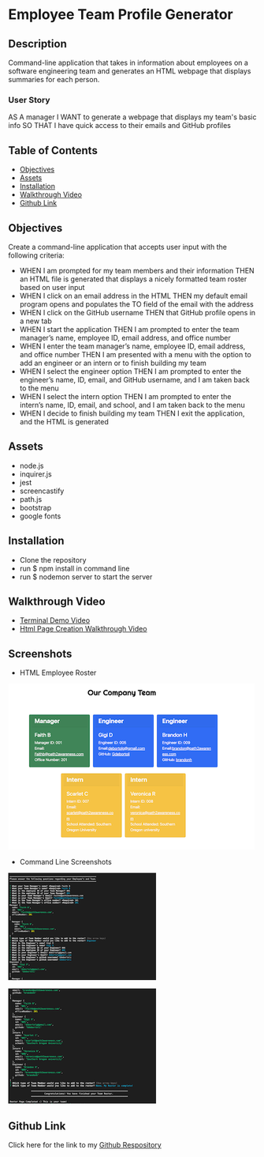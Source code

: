 # Employee Team Profile Generator

## Description

Command-line application that takes in information about employees on a software engineering team and generates an HTML webpage that displays summaries for each person. 

### User Story

AS A manager I WANT to generate a webpage that displays my team's basic info
SO THAT I have quick access to their emails and GitHub profiles

## Table of Contents

- [Objectives](#objectives)
- [Assets](#assets)
- [Installation](#installation)
- [Walkthrough Video](#walkthrough)
- [Github Link](#github-link)

## Objectives

Create a command-line application that accepts user input with the following criteria:

* WHEN I am prompted for my team members and their information THEN an HTML file is generated that displays a nicely formatted team roster based on user input
* WHEN I click on an email address in the HTML THEN my default email program opens and populates the TO field of the email with the address
* WHEN I click on the GitHub username THEN that GitHub profile opens in a new tab
* WHEN I start the application THEN I am prompted to enter the team manager’s name, employee ID, email address, and office number
* WHEN I enter the team manager’s name, employee ID, email address, and office number THEN I am presented with a menu with the option to add an engineer or an intern or to finish building my team
* WHEN I select the engineer option THEN I am prompted to enter the engineer’s name, ID, email, and GitHub username, and I am taken back to the menu
* WHEN I select the intern option THEN I am prompted to enter the intern’s name, ID, email, and school, and I am taken back to the menu
* WHEN I decide to finish building my team THEN I exit the application, and the HTML is generated



## Assets

* node.js
* inquirer.js
* jest 
* screencastify 
* path.js
* bootstrap
* google fonts 

## Installation

* Clone the repository
* run $ npm install in command line
* run $ nodemon server to start the server 

## Walkthrough Video

* [Terminal Demo Video](https://watch.screencastify.com/v/HXbY8fAdCvWQRmusHE1O)
* [Html Page Creation Walkthrough Video](https://watch.screencastify.com/v/C9ESOxQzentYj3YPraf5)

## Screenshots

* HTML Employee Roster

![Roster](./src/assets/screenshots/Prof.Gen.Sc.png)

* Command Line Screenshots

![Commandlinestart](./src/assets/screenshots/CmdLine.BeginningPrompts.png)

![Commandlineend](./src/assets/screenshots/CmdLine.End.png)

## Github Link

Click here for the link to my [Github Respository](https://github.com/Gdebortoli/team-profile-generator-10.git) 
